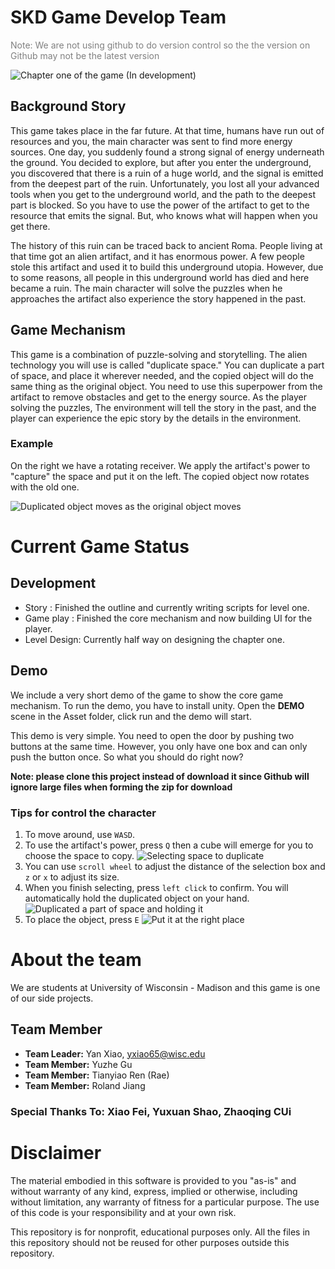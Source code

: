 # SKD Game Develop Team
<p style="color:grey">Note: We are not using github to do version control so the the version on Github may not be the latest version</p>

![Chapter one of the game (In development)](./Github_ReadME_Source/Game_Overview.png)

## Background Story
This game takes place in the far future. At that time, humans have run out of resources and you, the main character was sent to find more energy sources. One day, you suddenly found a strong signal of energy underneath the ground. You decided to explore, but after you enter the underground, you discovered that there is a ruin of a huge world, and the signal is emitted from the deepest part of the ruin. Unfortunately, you lost all your advanced tools when you get to the underground world, and the path to the deepest part is blocked. So you have to use the power of the artifact to get to the resource that emits the signal. But, who knows what will happen when you get there.

The history of this ruin can be traced back to ancient Roma. People living at that time got an alien artifact, and it has enormous power. A few people stole this artifact and used it to build this underground utopia. However, due to some reasons, all people in this underground world has died and here became a ruin. The main character will solve the puzzles when he approaches the artifact also experience the story happened in the past.

## Game Mechanism 
This game is a combination of puzzle-solving and storytelling. The alien technology you will use is called "duplicate space." You can duplicate a part of space, and place it wherever needed, and the copied object will do the same thing as the original object. You need to use this superpower from the artifact to remove obstacles and get to the energy source. As the player solving the puzzles, The environment will tell the story in the past, and the player can experience the epic story by the details in the environment.

### Example

On the right we have a rotating receiver. We apply the artifact's power to "capture" the space and put it on the left. The copied object now rotates with the old one.


![Duplicated object moves as the original object moves](./Github_ReadME_Source/Connected_Object.gif)

# Current Game Status
## Development
* Story : Finished the outline and currently writing scripts for level one.
* Game play : Finished the core mechanism and now building UI for the player.
* Level Design: Currently half way on designing the chapter one.
## Demo 
We include a very short demo of the game to show the core game mechanism. To run the demo, you have to install unity. Open the **DEMO** scene in the Asset folder, click run and the demo will start.

This demo is very simple. You need to open the door by pushing two buttons at the same time. However, you only have one box and can only push the button once. So what you should do right now?

**Note: please clone this project instead of download it since Github will ignore large files when forming the zip for download**
### Tips for control the character
1. To move around, use `WASD`.
2. To use the artifact's power, press `Q` then a cube will emerge for you to choose the space to copy.
![Selecting space to duplicate](./Github_ReadME_Source/Space_Selecting.png)
3. You can use `scroll wheel` to adjust the distance of the selection box and `z` or `x` to adjust its size. 
4. When you finish selecting, press `left click` to confirm. You will automatically hold the duplicated object on your hand.
![Duplicated a part of space and holding it](./Github_ReadME_Source/Space_Selected.png)
5. To place the object, press `E`
![Put it at the right place](./Github_ReadME_Source/Place_Space.png)
# About the team
We are students at University of Wisconsin - Madison and this game is one of our side projects.  
## Team Member
* **Team Leader:** Yan Xiao, yxiao65@wisc.edu
* **Team Member:** Yuzhe Gu 
* **Team Member:** Tianyiao Ren (Rae) 
* **Team Member:** Roland Jiang
### Special Thanks To: Xiao Fei, Yuxuan Shao, Zhaoqing CUi

# Disclaimer 

The material embodied in this software is provided to you "as-is" and without warranty of any kind, express, implied or otherwise, including without limitation, any warranty of fitness for a particular purpose. The use of this code is your responsibility and at your own risk.

This repository is for nonprofit, educational purposes only. All the files in this repository should not be reused for other purposes outside this repository.